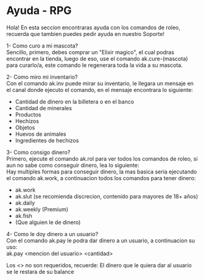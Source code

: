 # Ayuda - RPG

Hola! En esta seccion encontraras ayuda con los comandos de roleo, recuerda que tambien puedes pedir ayuda en nuestro Soporte!

1- Como curo a mi mascota?  
Sencillo, primero, debes comprar un "Elixir magico", el cual podras encontrar en la tienda, luego de eso, use el comando ak.cure-\(mascota\) para curarlo/a, este comando le regenerara toda la vida a su mascota.

2- Como miro mi inventario?  
Con el comando ak.inv puede mirar su inventario, le llegara un mensaje en el canal donde ejecuto el comando, en el mensaje encontrara lo siguiente:  
   
- Cantidad de dinero en la billetera o en el banco  
- Cantidad de minerales  
- Productos  
- Hechizos  
- Objetos  
- Huevos de animales  
- Ingredientes de hechizos

3- Como consigo dinero?   
Primero, ejecute el comando ak.rol para ver todos los comandos de roleo, si aun no sabe como conseguir dinero, lea lo siguiente:  
Hay multiples formas para conseguir dinero, la mas basica seria ejecutando el comando ak.work, a continuacion todos los comandos para tener dinero:  
  
- ak.work  
- ak.slut \(se recomienda discrecion, contenido para mayores de 18+ años\)  
- ak.daily  
- ak.weekly \(Premium\)  
- ak.fish  
- \(Que alguien le de dinero\)

4- Como le doy dinero a un usuario?  
Con el comando ak.pay le podra dar dinero a un usuario, a continuacion su uso:  
ak.pay &lt;mencion del usuario&gt; &lt;cantidad&gt;  
  
Los &lt;&gt; no son requeridos, recuerde: El dinero que le quiera dar al usuario se le restara de su balance



